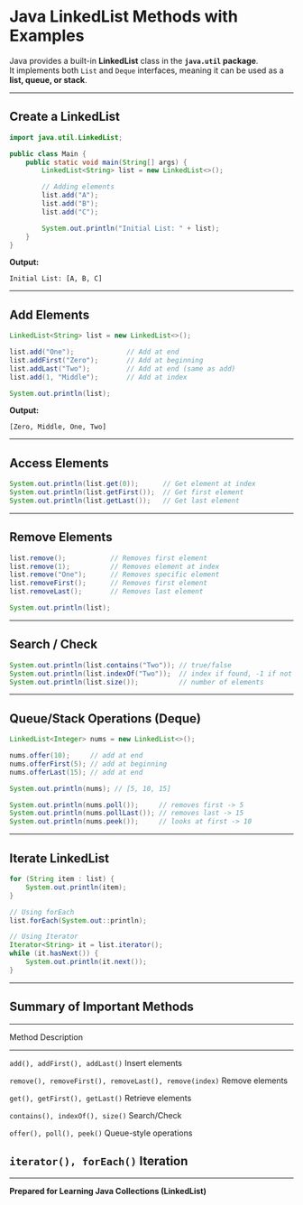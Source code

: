 # Java LinkedList Methods with Examples

Java provides a built-in **LinkedList** class in the **`java.util`
package**.\
It implements both `List` and `Deque` interfaces, meaning it can be used
as a **list, queue, or stack**.

------------------------------------------------------------------------

##  Create a LinkedList

``` java
import java.util.LinkedList;

public class Main {
    public static void main(String[] args) {
        LinkedList<String> list = new LinkedList<>();

        // Adding elements
        list.add("A");
        list.add("B");
        list.add("C");

        System.out.println("Initial List: " + list);
    }
}
```

**Output:**

    Initial List: [A, B, C]

------------------------------------------------------------------------

##  Add Elements

``` java
LinkedList<String> list = new LinkedList<>();

list.add("One");             // Add at end
list.addFirst("Zero");       // Add at beginning
list.addLast("Two");         // Add at end (same as add)
list.add(1, "Middle");       // Add at index

System.out.println(list);
```

**Output:**

    [Zero, Middle, One, Two]

------------------------------------------------------------------------

##  Access Elements

``` java
System.out.println(list.get(0));      // Get element at index
System.out.println(list.getFirst());  // Get first element
System.out.println(list.getLast());   // Get last element
```

------------------------------------------------------------------------

##  Remove Elements

``` java
list.remove();           // Removes first element
list.remove(1);          // Removes element at index
list.remove("One");      // Removes specific element
list.removeFirst();      // Removes first element
list.removeLast();       // Removes last element

System.out.println(list);
```

------------------------------------------------------------------------

##  Search / Check

``` java
System.out.println(list.contains("Two")); // true/false
System.out.println(list.indexOf("Two"));  // index if found, -1 if not
System.out.println(list.size());          // number of elements
```

------------------------------------------------------------------------

## Queue/Stack Operations (Deque)

``` java
LinkedList<Integer> nums = new LinkedList<>();

nums.offer(10);     // add at end
nums.offerFirst(5); // add at beginning
nums.offerLast(15); // add at end

System.out.println(nums); // [5, 10, 15]

System.out.println(nums.poll());     // removes first -> 5
System.out.println(nums.pollLast()); // removes last -> 15
System.out.println(nums.peek());     // looks at first -> 10
```

------------------------------------------------------------------------

##  Iterate LinkedList

``` java
for (String item : list) {
    System.out.println(item);
}

// Using forEach
list.forEach(System.out::println);

// Using Iterator
Iterator<String> it = list.iterator();
while (it.hasNext()) {
    System.out.println(it.next());
}
```

------------------------------------------------------------------------

## Summary of Important Methods

  -----------------------------------------------------------------------------
Method                                                   Description
  -------------------------------------------------------- --------------------
`add(), addFirst(), addLast()`                           Insert elements

`remove(), removeFirst(), removeLast(), remove(index)`   Remove elements

`get(), getFirst(), getLast()`                           Retrieve elements

`contains(), indexOf(), size()`                          Search/Check

`offer(), poll(), peek()`                                Queue-style
operations

`iterator(), forEach()`                                  Iteration
-----------------------------------------------------------------------------

------------------------------------------------------------------------

 **Prepared for Learning Java Collections (LinkedList)**
